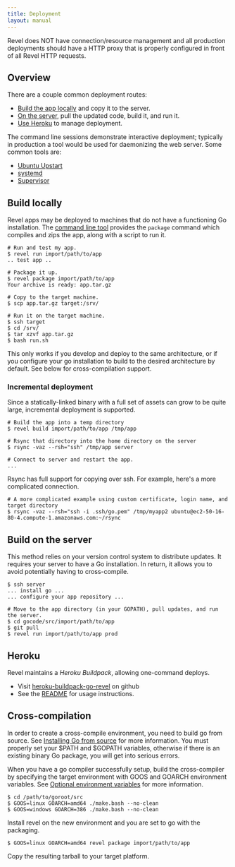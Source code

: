 ```yaml
---
title: Deployment
layout: manual
---
```


<div class="alert alert-success">
Revel does NOT have connection/resource management and all production deployments 
should have a HTTP proxy that is properly configured in front of all Revel HTTP requests.
</div>

## Overview

There are a couple common deployment routes:

* [Build the app locally](#build-local) and copy it to the server.
* [On the server](#build-server), pull the updated code, build it, and run it.
* [Use Heroku](#heroku) to manage deployment.

The command line sessions demonstrate interactive deployment; typically in production
 a tool would be used for daemonizing the web server.  Some common tools are:

* [Ubuntu Upstart](http://upstart.ubuntu.com)
* [systemd](http://www.freedesktop.org/wiki/Software/systemd)
* [Supervisor](http://supervisord.org/)

<a name="build-local"></a>

## Build locally

Revel apps may be deployed to machines that do not have a functioning Go
installation.  The [command line tool](tool.html) provides the `package` command
which compiles and zips the app, along with a script to run it.

	# Run and test my app.
	$ revel run import/path/to/app
	.. test app ..

	# Package it up.
	$ revel package import/path/to/app
	Your archive is ready: app.tar.gz

	# Copy to the target machine.
	$ scp app.tar.gz target:/srv/

	# Run it on the target machine.
	$ ssh target
	$ cd /srv/
    $ tar xzvf app.tar.gz
	$ bash run.sh

This only works if you develop and deploy to the same architecture, or if you configure your go
installation to build to the desired architecture by default. See below for cross-compilation support.

### Incremental deployment

Since a statically-linked binary with a full set of assets can grow to be quite
large, incremental deployment is supported.

    # Build the app into a temp directory
    $ revel build import/path/to/app /tmp/app

    # Rsync that directory into the home directory on the server
    $ rsync -vaz --rsh="ssh" /tmp/app server

    # Connect to server and restart the app.
    ...

Rsync has full support for copying over ssh.  For example, here's a more complicated connection.

    # A more complicated example using custom certificate, login name, and target directory
    $ rsync -vaz --rsh="ssh -i .ssh/go.pem" /tmp/myapp2 ubuntu@ec2-50-16-80-4.compute-1.amazonaws.com:~/rsync

<a name="build-server"></a>

## Build on the server

This method relies on your version control system to distribute updates.  It
requires your server to have a Go installation.  In return, it allows you to
avoid potentially having to cross-compile.

    $ ssh server
    ... install go ...
    ... configure your app repository ...

    # Move to the app directory (in your GOPATH), pull updates, and run the server.
    $ cd gocode/src/import/path/to/app
    $ git pull
    $ revel run import/path/to/app prod

    
<a name="heroku"></a>
    
## Heroku

Revel maintains a *Heroku Buildpack*, allowing one-command deploys.

- Visit [heroku-buildpack-go-revel](https://github.com/revel/heroku-buildpack-go-revel) on github
- See the [README](https://github.com/revel/heroku-buildpack-go-revel/blob/master/README.md) for usage instructions.


## Cross-compilation

In order to create a cross-compile environment, you need to build go from source.
See
[Installing Go from source](http://golang.org/doc/install/source)
for more information.
You must properly set your $PATH and $GOPATH variables, otherwise if there is an existing
binary Go package, you will get into serious errors.

When you have a go compiler successfully setup, build the cross-compiler by
specifying the target environment with GOOS and GOARCH environment variables. See
[Optional environment variables](http://golang.org/doc/install/source#environment)
for more information.

    $ cd /path/to/goroot/src
    $ GOOS=linux GOARCH=amd64 ./make.bash --no-clean
    $ GOOS=windows GOARCH=386 ./make.bash --no-clean

Install revel on the new environment and you are set to go with the packaging.

    $ GOOS=linux GOARCH=amd64 revel package import/path/to/app

Copy the resulting tarball to your target platform.

